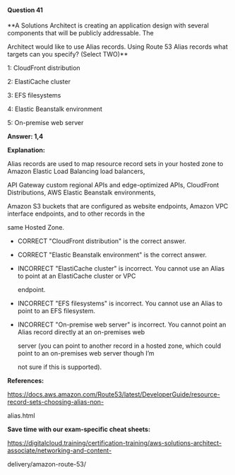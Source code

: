 #### Question  41


**A Solutions Architect is creating an application design with several components that will be publicly addressable. The

Architect would like to use Alias records. Using Route 53 Alias records what targets can you specify? (Select TWO)**


1: CloudFront distribution


2: ElastiCache cluster


3: EFS filesystems


4: Elastic Beanstalk environment


5: On-premise web server


**Answer: 1,4**


**Explanation:**


Alias records are used to map resource record sets in your hosted zone to Amazon Elastic Load Balancing load balancers,

API Gateway custom regional APIs and edge-optimized APIs, CloudFront Distributions, AWS Elastic Beanstalk environments,

Amazon S3 buckets that are configured as website endpoints, Amazon VPC interface endpoints, and to other records in the

same Hosted Zone.


- CORRECT "CloudFront distribution" is the correct answer.


- CORRECT "Elastic Beanstalk environment" is the correct answer.


- INCORRECT "ElastiCache cluster" is incorrect. You cannot use an Alias to point at an ElastiCache cluster or VPC

  endpoint.


- INCORRECT "EFS filesystems" is incorrect. You cannot use an Alias to point to an EFS filesystem.


- INCORRECT "On-premise web server" is incorrect. You cannot point an Alias record directly at an on-premises web

  server (you can point to another record in a hosted zone, which could point to an on-premises web server though I’m

  not sure if this is supported).


**References:**


https://docs.aws.amazon.com/Route53/latest/DeveloperGuide/resource-record-sets-choosing-alias-non-

alias.html


**Save time with our exam-specific cheat sheets:**


https://digitalcloud.training/certification-training/aws-solutions-architect-associate/networking-and-content-

delivery/amazon-route-53/

